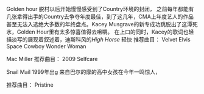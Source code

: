 Golden hour
脱村以后开始慢慢感受到了Country环境的封闭， 之前每年都能有几张拿得出手的Country去争夺年度最佳，到了这几年，CMA上年度艺人的作品甚至无法入选绝大多数的年终盘点。Kacey Musgrave的新专成功跳脱出了这潭死水，Golden Hour里有太多惊喜值得去咀嚼。
在上口的同时，Kacey的歌词也轻描淡写的展现着叙述着，迪斯科风的*High Horse* 轻快
推荐曲目：
Velvet Elvis
Space Cowboy
Wonder Woman


Mac Miller
推荐曲目：
2009
Selfcare

Snail Mail
1999年出g 来自巴尔的摩的高中女孩在今年一鸣惊人，

推荐曲目：
Pristine

<!--stackedit_data:
eyJoaXN0b3J5IjpbMTkyOTU3NDAxNF19
-->
